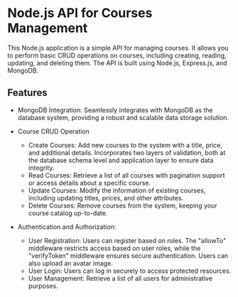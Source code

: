 # Node.js API for Courses Management

This Node.js application is a simple API for managing courses. It allows you to perform basic CRUD operations on courses, including creating, reading, updating, and deleting them. The API is built using Node.js, Express.js, and MongoDB.

## Features

- MongoDB Integration: Seamlessly integrates with MongoDB as the database system, providing a robust and scalable data storage solution.

- Course CRUD Operation
    - Create Courses: Add new courses to the system with a title, price, and additional details. Incorporates two layers of validation, both at the database schema level and application layer to ensure data integrity.
    - Read Courses: Retrieve a list of all courses with pagination support or access details about a specific course.
    - Update Courses: Modify the information of existing courses, including updating titles, prices, and other attributes.
    - Delete Courses: Remove courses from the system, keeping your course catalog up-to-date.
 
- Authentication and Authorization:

    - User Registration: Users can register based on roles. The "allowTo" middleware restricts access based on user roles, while the "verifyToken" middleware ensures secure authentication. Users can also upload an avatar image.
    - User Login: Users can log in securely to access protected resources.
    - User Management: Retrieve a list of all users for administrative purposes.
